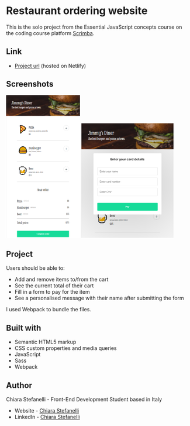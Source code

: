 # Restaurant ordering website

This is the solo project from the Essential JavaScript concepts course on the coding course platform [Scrimba](https://scrimba.com/learn/frontend).

## Link

- [Project url](https://restaurant-ordering-app-scrimba.netlify.app/) (hosted on Netlify)

## Screenshots

<img src="./screenshots/restaurant-ordering-app-preview.png" alt="Book finder website preview" width="40%"> <img src="./screenshots/restaurant-ordering-app-pay-form-preview.png" alt="Book finder website preview with search results" width="50%">

## Project

Users should be able to:

- Add and remove items to/from the cart
- See the current total of their cart
- Fill in a form to pay for the item
- See a personalised message with their name after submitting the form

I used Webpack to bundle the files.

## Built with

- Semantic HTML5 markup
- CSS custom properties and media queries
- JavaScript
- Sass
- Webpack

## Author

Chiara Stefanelli - Front-End Development Student based in Italy

- Website - [Chiara Stefanelli](https://chiarastefanelli.netlify.app/)
- LinkedIn - [Chiara Stefanelli](https://www.linkedin.com/in/chiarastefanelli/?locale=en_US)
